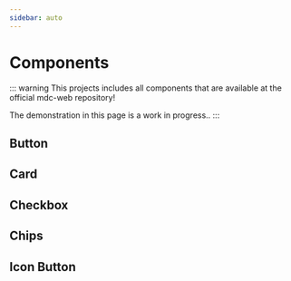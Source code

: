 ```yaml
---
sidebar: auto
---
```


# Components

::: warning
This projects includes all components that are available at the official mdc-web repository!

The demonstration in this page is a work in progress..
:::

## Button

<ButtonDemo/>

## Card

<CardDemo/>

## Checkbox

<CheckboxDemo/>

## Chips

<ChipsDemo/>

## Icon Button

<IconButtonDemo/>

